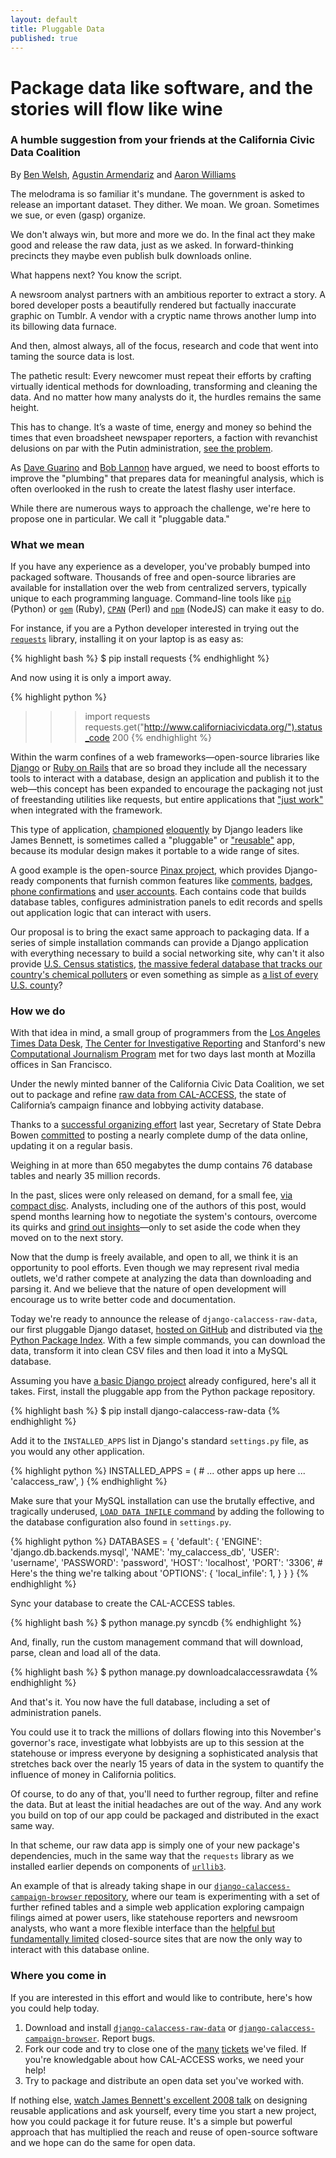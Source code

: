 ```yaml
---
layout: default
title: Pluggable Data
published: true
---
```


# Package data like software, and the stories will flow like wine

### A humble suggestion from your friends at the California Civic Data Coalition

By [Ben Welsh](http://palewi.re/who-is-ben-welsh/), [Agustin Armendariz](mailto:aarmendariz@gmail.com) and [Aaron Williams](mailto:awilliams@cironline.org) 

The melodrama is so familiar it's mundane. The government is asked to release an important dataset. They dither. We moan. We groan. Sometimes we sue, or even (gasp) organize. 

We don't always win, but more and more we do. In the final act they make good and release the raw data, just as we asked. In forward-thinking precincts they maybe even publish bulk downloads online.

What happens next? You know the script. 

A newsroom analyst partners with an ambitious reporter to extract a story. A bored developer posts a beautifully rendered but factually inaccurate graphic on Tumblr. A vendor with a cryptic name throws another lump into its billowing data furnace.

And then, almost always, all of the focus, research and code that went into taming the source data is lost.

The pathetic result: Every newcomer must repeat their efforts by crafting virtually identical methods for downloading, transforming and cleaning the data. And no matter how many analysts do it, the hurdles remains the same height.

This has to change. It’s a waste of time, energy and money so behind the times that even broadsheet newspaper reporters, a faction with revanchist delusions on par with the Putin administration, [see the problem](http://www.nytimes.com/2014/08/18/technology/for-big-data-scientists-hurdle-to-insights-is-janitor-work.html?_r=0).

As [Dave Guarino](http://daguar.github.io/2014/03/17/etl-for-america/) and [Bob Lannon](http://sunlightfoundation.com/blog/2014/03/21/data-plumbers/) have argued, we need to boost efforts to improve the "plumbing" that prepares data for meaningful analysis, which is often overlooked in the rush to create the latest flashy user interface.

While there are numerous ways to approach the challenge, we're here to propose one in particular. We call it "pluggable data."

### What we mean

If you have any experience as a developer, you've probably bumped into packaged software. Thousands of free and open-source libraries are available for installation over the web from centralized servers, typically unique to each programming language. Command-line tools like [``pip``](http://pip.readthedocs.org/en/latest/index.html) (Python) or [``gem``](https://rubygems.org/) (Ruby), [``CPAN``](http://www.cpan.org/) (Perl) and [``npm``](https://www.npmjs.org/) (NodeJS) can make it easy to do. 

For instance, if you are a Python developer interested in trying out the [``requests``](http://docs.python-requests.org/en/latest/) library, installing it on your laptop is as easy as:

{% highlight bash %}
$ pip install requests
{% endhighlight %}

And now using it is only a import away.

{% highlight python %}
>>> import requests
>>> requests.get("http://www.californiacivicdata.org/").status_code
200
{% endhighlight %}

Within the warm confines of a web frameworks&mdash;open-source libraries like [Django](http://www.djangoproject.com/) or [Ruby on Rails](http://rubyonrails.org/) that are so broad they include all the necessary tools to interact with a database, design an application and publish it to the web&mdash;this concept has been expanded to encourage the packaging not just of freestanding utilities like requests, but entire applications that ["just work"](https://www.youtube.com/watch?v=qmPq00jelpc) when integrated with the framework.

This type of application, [championed](http://www.b-list.org/weblog/2007/nov/29/django-blog/) [eloquently](https://www.youtube.com/watch?v=A-S0tqpPga4) by Django leaders like James Bennett, is sometimes called a "pluggable" or ["reusable"](https://docs.djangoproject.com/en/dev/intro/reusable-apps/) app, because its modular design makes it portable to a wide range of sites.

A good example is the open-source [Pinax project](http://pinaxproject.com/), which provides Django-ready components that furnish common features like [comments](https://github.com/eldarion/dialogos), [badges](https://github.com/eldarion/brabeion), [phone confirmations](https://github.com/pinax/pinax-phone-confirmation) and [user accounts](https://github.com/pinax/django-user-accounts). Each contains code that builds database tables, configures administration panels to edit records and spells out application logic that can interact with users.

Our proposal is to bring the exact same approach to packaging data. If a series of simple installation commands can provide a Django application with everything necessary to build a social networking site, why can't it also provide [U.S. Census statistics](http://factfinder2.census.gov/faces/nav/jsf/pages/download_center.xhtml), [the massive federal database that tracks our country's chemical polluters](http://www2.epa.gov/toxics-release-inventory-tri-program/tri-basic-data-files-calendar-years-1987-2012) or even something as simple as [a list of every U.S. county](http://www.epa.gov/envirofw/html/codes/state.html)? 

### How we do

With that idea in mind, a small group of programmers from the [Los Angeles Times Data Desk](http://www.latimes.com/local/datadesk/), [The Center for Investigative Reporting](http://cironline.org/) and Stanford's new [Computational Journalism Program](http://towcenter.org/blog/data-journalist-profile-cheryl-phillips-stanford-data-journalism/) met for two days last month at Mozilla offices in San Francisco.

Under the newly minted banner of the California Civic Data Coalition, we set out to package and refine [raw data from CAL-ACCESS](http://www.sos.ca.gov/prd/cal-access/), the state of California’s campaign finance and lobbying activity database.
 
Thanks to a [successful organizing effort](http://maplight.org/content/73249) last year, Secretary of State Debra Bowen [committed](http://www.sos.ca.gov/admin/press-releases/2013/db13-035.htm) to posting a nearly complete dump of the data online, updating it on a regular basis. 

Weighing in at more than 650 megabytes the dump contains 76 database tables and nearly 35 million records. 

In the past, slices were only released on demand, for a small fee, [via compact disc](/img/calaccess-cd.png). Analysts, including one of the authors of this post, would spend months learning how to negotiate the system's contours, overcome its quirks and [grind out insights](http://cironline.org/reports/california-speaker-gives-assemblys-juiciest-jobs-biggest-fundraisers-4501)&mdash;only to set aside the code when they moved on to the next story.

Now that the dump is freely available, and open to all, we think it is an opportunity to pool efforts. Even though we may represent rival media outlets, we'd rather compete at analyzing the data than downloading and parsing it. And we believe that the nature of open development will encourage us to write better code and documentation.

Today we're ready to announce the release of ``django-calaccess-raw-data``, our first pluggable Django dataset, [hosted on GitHub](https://github.com/california-civic-data-coalition/django-calaccess-raw-data) and distributed via [the Python Package Index](https://pypi.python.org/pypi/django-calaccess-raw-data/). With a few simple commands, you can download the data, transform it into clean CSV files and then load it into a MySQL database.

Assuming you have [a basic Django project](https://docs.djangoproject.com/en/1.6/intro/tutorial01/) already configured, here's all it takes. First, install the pluggable app from the Python package repository.

{% highlight bash %}
$ pip install django-calaccess-raw-data
{% endhighlight %}

Add it to the ``INSTALLED_APPS`` list in Django's standard ``settings.py`` file, as you would any other application.

{% highlight python %}
INSTALLED_APPS = (
    # ... other apps up here ...
    'calaccess_raw',
)
{% endhighlight %}

Make sure that your MySQL installation can use the brutally effective, and tragically underused, [``LOAD DATA INFILE`` command](http://dev.mysql.com/doc/refman/5.1/en/load-data.html) by adding the following to the database configuration also found in ``settings.py``.

{% highlight python %}
DATABASES = {
    'default': {
        'ENGINE': 'django.db.backends.mysql',
        'NAME': 'my_calaccess_db',
        'USER': 'username',
        'PASSWORD': 'password',
        'HOST': 'localhost',
        'PORT': '3306',
        # Here's the thing we're talking about
        'OPTIONS': {
            'local_infile': 1,
        }
    }
}
{% endhighlight %}

Sync your database to create the CAL-ACCESS tables.

{% highlight bash %}
$ python manage.py syncdb
{% endhighlight %}

And, finally, run the custom management command that will download, parse, clean and load all of the data.

{% highlight bash %}
$ python manage.py downloadcalaccessrawdata
{% endhighlight %}

And that's it. You now have the full database, including a set of administration panels.

You could use it to track the millions of dollars flowing into this November's governor's race, investigate what lobbyists are up to this session at the statehouse or impress everyone by designing a sophisticated analysis that stretches back over the nearly 15 years of data in the system to quantify the influence of money in California politics. 

Of course, to do any of that, you'll need to further regroup, filter and refine the data. But at least the initial headaches are out of the way. And any work you build on top of our app could be packaged and distributed in the exact same way.

In that scheme, our raw data app is simply one of your new package's dependencies, much in the same way that the ``requests`` library as we installed earlier depends on components of [``urllib3``](http://urllib3.readthedocs.org/en/latest/).

An example of that is already taking shape in our [``django-calaccess-campaign-browser`` repository](https://github.com/california-civic-data-coalition/django-calaccess-campaign-browser), where our team is experimenting with a set of further refined tables and a simple web application exploring campaign filings aimed at power users, like statehouse reporters and newsroom analysts, who want a more flexible interface than the [helpful but fundamentally limited](http://dbsearch.ss.ca.gov/ContributorSearch.aspx) closed-source sites that are now the only way to interact with this database online.

### Where you come in

If you are interested in this effort and would like to contribute, here's how you could help today.

1. Download and install [``django-calaccess-raw-data``](https://github.com/california-civic-data-coalition/django-calaccess-raw-data) or [``django-calaccess-campaign-browser``](https://github.com/california-civic-data-coalition/django-calaccess-campaign-browser). Report bugs.
2. Fork our code and try to close one of the [many](https://github.com/california-civic-data-coalition/django-calaccess-raw-data/issues) [tickets](https://github.com/california-civic-data-coalition/django-calaccess-campaign-browser/issues) we've filed. If you're knowledgable about how CAL-ACCESS works, we need your help!
3. Try to package and distribute an open data set you've worked with.

If nothing else, [watch James Bennett's excellent 2008 talk](https://www.youtube.com/watch?v=A-S0tqpPga4) on designing reusable applications and ask yourself, every time you start a new project, how you could package it for future reuse. It's a simple but powerful approach that has multiplied the reach and reuse of open-source software and we hope can do the same for open data.